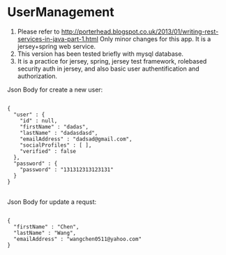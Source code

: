 UserManagement
=========================


1. Please refer to http://porterhead.blogspot.co.uk/2013/01/writing-rest-services-in-java-part-1.html  Only minor changes for this app. It is a jersey+spring web service.
2. This version has been tested briefly with mysql database. 
3. It is a practice for jersey, spring, jersey test framework, rolebased security auth in jersey, and also basic user authentification and authorization.

Json Body for create a new user:

<pre>
<code>
{
  "user" : {
    "id" : null,
    "firstName" : "dadas",
    "lastName" : "dadasdasd",
    "emailAddress" : "dadsad@gmail.com",
    "socialProfiles" : [ ],
    "verified" : false
  },
  "password" : {
    "password" : "131312313123131"
  }
}
</code>
</pre>

Json Body for update a requst:

<pre>
<code>
{
  "firstName" : "Chen",
  "lastName" : "Wang",
  "emailAddress" : "wangchen0511@yahoo.com"
}
</code>
</pre>

 
